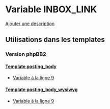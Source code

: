 # Variable INBOX_LINK
[Ajouter une description](https://fa-tvars.appspot.com/var/INBOX_LINK)

## Utilisations dans les templates

### Version phpBB2

#### [Template posting_body](subsilver/posting_body.md#readme)
* [Variable &agrave; la ligne 9](../subsilver/posting_body.tpl#L9)

#### [Template posting_body_wysiwyg](subsilver/posting_body_wysiwyg.md#readme)
* [Variable &agrave; la ligne 9](../subsilver/posting_body_wysiwyg.tpl#L9)